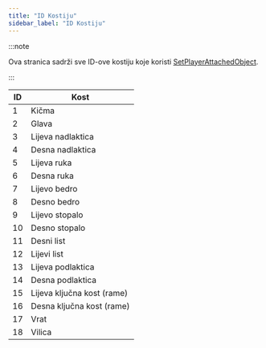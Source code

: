 ```yaml
---
title: "ID Kostiju"
sidebar_label: "ID Kostiju"
---
```


:::note

Ova stranica sadrži sve ID-ove kostiju koje koristi [SetPlayerAttachedObject](../functions/SetPlayerAttachedObject).

:::

| ID  | Kost                       |
| --- | -------------------------- |
| 1   | Kičma                      |
| 2   | Glava                      |
| 3   | Lijeva nadlaktica          |
| 4   | Desna nadlaktica           |
| 5   | Lijeva ruka                |
| 6   | Desna ruka                 |
| 7   | Lijevo bedro               |
| 8   | Desno bedro                |
| 9   | Lijevo stopalo             |
| 10  | Desno stopalo              |
| 11  | Desni list                 |
| 12  | Lijevi list                |
| 13  | Lijeva podlaktica          |
| 14  | Desna podlaktica           |
| 15  | Lijeva ključna kost (rame) |
| 16  | Desna ključna kost (rame)  |
| 17  | Vrat                       |
| 18  | Vilica                     |
